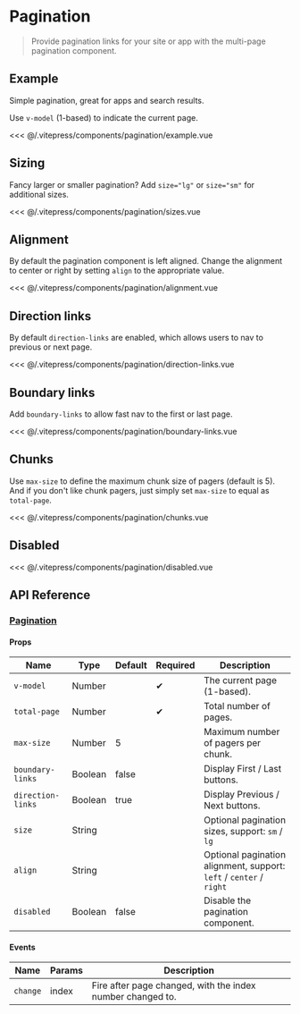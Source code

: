 # Pagination

> Provide pagination links for your site or app with the multi-page pagination component.

## Example

Simple pagination, great for apps and search results.

Use `v-model` (1-based) to indicate the current page.

<pagination-example/>

<<< @/.vitepress/components/pagination/example.vue

## Sizing

Fancy larger or smaller pagination? Add `size="lg"` or `size="sm"` for additional sizes.

<pagination-sizes/>

<<< @/.vitepress/components/pagination/sizes.vue

## Alignment

By default the pagination component is left aligned. Change the alignment to center or right by setting `align` to the appropriate value.

<pagination-alignment/>

<<< @/.vitepress/components/pagination/alignment.vue

## Direction links

By default `direction-links` are enabled, which allows users to nav to previous or next page.

<pagination-direction-links/>

<<< @/.vitepress/components/pagination/direction-links.vue

## Boundary links

Add `boundary-links` to allow fast nav to the first or last page.

<pagination-boundary-links/>

<<< @/.vitepress/components/pagination/boundary-links.vue

## Chunks

Use `max-size` to define the maximum chunk size of pagers (default is 5). And if you don't like chunk pagers, just simply set `max-size` to equal as `total-page`.

<pagination-chunks/>

<<< @/.vitepress/components/pagination/chunks.vue

## Disabled

<pagination-disabled/>

<<< @/.vitepress/components/pagination/disabled.vue

## API Reference

### [Pagination](https://github.com/uiv-lib/uiv/blob/1.x/src/components/pagination/Pagination.vue)

#### Props

Name              | Type       | Default  | Required | Description
----------------  | ---------- | -------- | -------- | -----------------------
`v-model`         | Number     |          | &#10004; | The current page (1-based).
`total-page`      | Number     |          | &#10004; | Total number of pages.
`max-size`        | Number     | 5        |          | Maximum number of pagers per chunk.
`boundary-links`  | Boolean    | false    |          | Display First / Last buttons.
`direction-links` | Boolean    | true     |          | Display Previous / Next buttons.
`size`            | String     |          |          | Optional pagination sizes, support: `sm` / `lg`
`align`           | String     |          |          | Optional pagination alignment, support: `left` / `center` / `right`
`disabled`        | Boolean    | false    |          | Disable the pagination component.

#### Events

Name        | Params | Description
----------- | ------ | ---------------
`change`    | index  | Fire after page changed, with the index number changed to.
